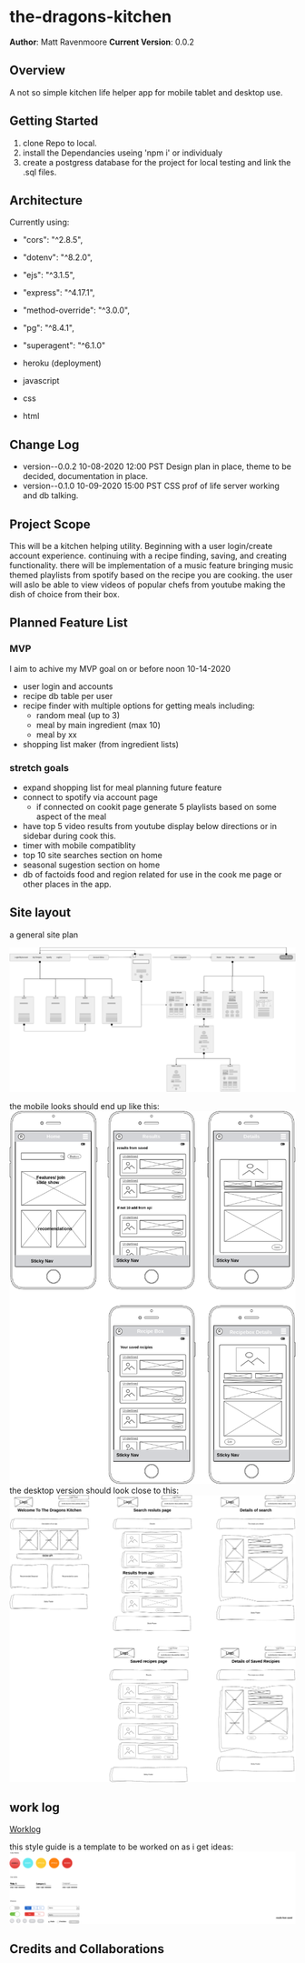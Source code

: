 # the-dragons-kitchen

**Author**: Matt Ravenmoore
**Current Version**: 0.0.2

## Overview

A not so simple kitchen life helper app for mobile tablet and desktop use.

## Getting Started

1. clone Repo to local.
1. install the Dependancies useing 'npm i' or individualy
1. create a postgress database for the project for local testing and link the .sql files.

## Architecture

Currently using:

* "cors": "^2.8.5",
* "dotenv": "^8.2.0",
* "ejs": "^3.1.5",
* "express": "^4.17.1",
* "method-override": "^3.0.0",
* "pg": "^8.4.1",
* "superagent": "^6.1.0"

* heroku (deployment)

* javascript
* css
* html

## Change Log

* version--0.0.2 10-08-2020 12:00 PST  Design plan in place, theme to be decided, documentation in place.
* version--0.1.0 10-09-2020 15:00 PST  CSS prof of life server working and db talking.

## Project Scope

This will be a kitchen helping utility. Beginning with a user login/create account experience. continuing with a recipe finding, saving, and creating functionality. there will be implementation of a music feature bringing music themed playlists from spotify based on the recipe you are cooking. the user will aslo be able to view videos of popular chefs from youtube making the dish of choice from their box.

## Planned Feature List

### MVP

I aim to achive my MVP goal on or before noon 10-14-2020

* user login and accounts
* recipe db table per user
* recipe finder with multiple options for getting meals including:
  * random meal (up to 3)
  * meal by main ingredient (max 10)
  * meal by xx
* shopping list maker (from ingredient lists)

### **stretch goals**

* expand shopping list for meal planning future feature
* connect to spotify via account page
  * if connected on cookit page generate 5 playlists based on some aspect of the meal
* have top 5 video results from youtube display below directions or in sidebar during cook this.
* timer with mobile compatiblity
* top 10 site searches section on home
* seasonal sugestion section on home
* db of factoids food and region related for use in the cook me page or other places in the app.

## Site layout

a general site plan

![site map](./readme-img/sitemap.png "Sitemap")

the mobile looks should end up like this:
![mobile](./readme-img/mobile.png "mobile wireframe")
the desktop version should look close to this:
![alt text](./readme-img/desktop.png "Desktop wireframe")

## work log

[Worklog](worklog.md)

this style guide is a template to be worked on as i get ideas:
![Style Guide](./readme-img/style-guide.png "style-guide")

## Credits and Collaborations
